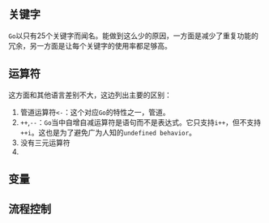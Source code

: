 ## 关键字

`Go`以只有25个关键字而闻名。能做到这么少的原因，一方面是减少了重复功能的冗余，另一方面是让每个关键字的使用率都足够高。

## 运算符

这方面和其他语言差别不大，这边列出主要的区别：
1. 管道运算符`<-`：这个对应`Go`的特性之一，管道。
2. `++`,`--`：`Go`当中自增自减运算符是语句而不是表达式。它只支持`i++`，但不支持`++i`。这也是为了避免广为人知的`undefined behavior`。
3. 没有三元运算符
4. 

## 变量
## 流程控制